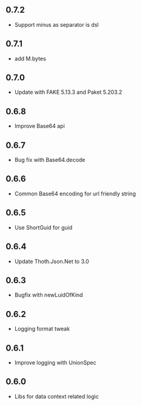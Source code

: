 ## 0.7.2
* Support minus as separator is dsl

## 0.7.1
* add M.bytes

## 0.7.0
* Update with FAKE 5.13.3 and Paket 5.203.2

## 0.6.8
* Improve Base64 api

## 0.6.7
* Bug fix with Base64.decode

## 0.6.6
* Common Base64 encoding for url friendly string

## 0.6.5
* Use ShortGuid for guid

## 0.6.4
* Update Thoth.Json.Net to 3.0

## 0.6.3
* Bugfix with newLuidOfKind

## 0.6.2
* Logging format tweak

## 0.6.1
* Improve logging with UnionSpec

## 0.6.0
* Libs for data context related logic